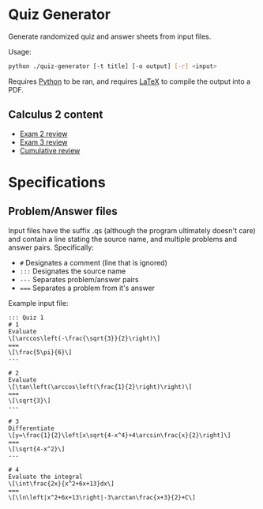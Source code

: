# Quiz Generator

Generate randomized quiz and answer sheets from input files.

Usage:
```bash
python ./quiz-generator [-t title] [-o output] [-r] <input>
```

Requires [Python][1] to be ran, and requires [LaTeX][2] to compile the output into a PDF.

[1]: https://www.python.org
[2]: https://www.latex-project.org/get

## Calculus 2 content

- [Exam 2 review][3]
- [Exam 3 review][4]
- [Cumulative review][5]

[3]: https://cdn.rawgit.com/SweedJesus/quiz-generator/7c595c6c/out/exam02-review.pdf
[4]: https://cdn.rawgit.com/SweedJesus/quiz-generator/7c595c6c/out/exam03-review.pdf
[5]: https://cdn.rawgit.com/SweedJesus/quiz-generator/7c595c6c/out/cumulative-review.pdf

# Specifications

## Problem/Answer files

Input files have the suffix .qs (although the program ultimately doesn't care)
and contain a line stating the source name, and multiple problems and answer
pairs. Specifically:
- `#` Designates a comment (line that is ignored)
- `:::` Designates the source name
- `---` Separates problem/answer pairs
- `===` Separates a problem from it's answer

Example input file:
```text
::: Quiz 1
# 1
Evaluate
\[\arccos\left(-\frac{\sqrt{3}}{2}\right)\]
===
\[\frac{5\pi}{6}\]
---

# 2
Evaluate
\[\tan\left(\arccos\left(\frac{1}{2}\right)\right)\]
===
\[\sqrt{3}\]
---

# 3
Differentiate
\[y=\frac{1}{2}\left[x\sqrt{4-x^4}+4\arcsin\frac{x}{2}\right]\]
===
\[\sqrt{4-x^2}\]
---

# 4
Evaluate the integral
\[\int\frac{2x}{x^2+6x+13}dx\]
===
\[\ln\left|x^2+6x+13\right|-3\arctan\frac{x+3}{2}+C\]
```
